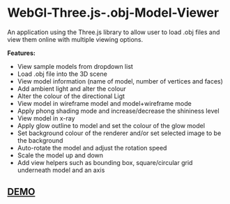 # WebGl-Three.js-.obj-Model-Viewer
An application using the Three.js library to allow user to load .obj files and view them online with multiple viewing options.

<b>Features:</b>
- View sample models from dropdown list
- Load .obj file into the 3D scene
- View model information (name of model, number of vertices and faces)
- Add ambient light and alter the colour
- Alter the colour of the directional Ligt
- View model in wireframe model and model+wireframe mode
- Apply phong shading mode and increase/decrease the shininess level
- View model in x-ray
- Apply glow outline to model and set the colour of the glow model
- Set background colour of the renderer and/or set selected image to be the background
- Auto-rotate the model and adjust the rotation speed
- Scale the model up and down
- Add view helpers such as bounding box, square/circular grid underneath model and an axis

<h2><a href="http://adjam.heliohost.org/3d-viewer" target="_blank">DEMO</a></h2>

